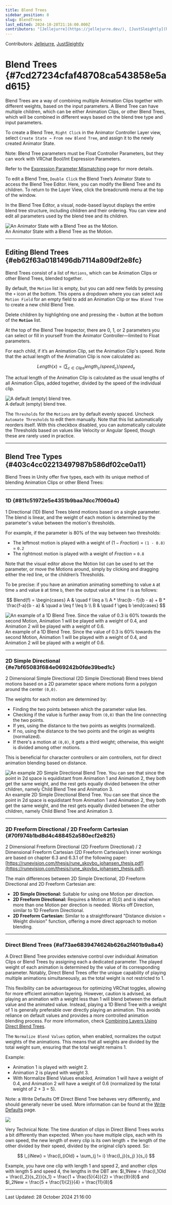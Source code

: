 ```yaml
---
title: Blend Trees
sidebar_position: 8
slug: BlendTrees
last_edited: 2024-10-28T21:16:00.000Z
contributors: "[Jellejurre](https://jellejurre.dev/), [JustSleightly](https://vrc.sleightly.dev/)"
---
```

Contributors: [Jellejurre](https://jellejurre.dev/), [JustSleightly](https://vrc.sleightly.dev/)



# Blend Trees {#7cd27234cfaf48708ca543858e5ad615}


<div class='notion-row'>
<div class='notion-column' style={{width: 'calc((100% - (min(32px, 4vw) * 1)) * 0.5)'}}>


Blend Trees are a way of combining multiple Animation Clips together with different weights, based on the input parameters. A Blend Tree can have multiple children, which can be either Animation Clips, or other Blend Trees, which will be combined in different ways based on the blend tree type and input parameters.



To create a Blend Tree, `Right Click` in the Animator Controller Layer view, select `Create State → From new Blend Tree`, and assign it to the newly created Animator State.



Note: Blend Tree parameters must be Float Controller Parameters, but they can work with VRChat Bool/Int Expression Parameters. 



Refer to the [Expression Parameter Mismatching](/docs/Other/Parameter-Mismatching) page for more details.



To edit a Blend Tree, `Double Click` the Blend Tree’s Animator State to access the Blend Tree Editor. Here, you can modify the Blend Tree and its children. To return to the Layer View, click the breadcrumb menu at the top of the window.



In the Blend Tree Editor, a visual, node-based layout displays the entire blend tree structure, including children and their ordering. You can view and edit all parameters used by the blend tree and its children.


</div><div className='notion-spacer'></div>

<div class='notion-column' style={{width: 'calc((100% - (min(32px, 4vw) * 1)) * 0.5)'}}>


![An Animator State with a Blend Tree as the Motion.](./BlendTrees.d223551c-cd80-45ee-b742-495534518429.png)<br/><GreyItalicText>An Animator State with a Blend Tree as the Motion.</GreyItalicText>


</div><div className='notion-spacer'></div>
</div>


---


## Editing Blend Trees {#eb62f63a0181496db7114a809df2e8fc}


<div class='notion-row'>
<div class='notion-column' style={{width: 'calc((100% - (min(32px, 4vw) * 1)) * 0.5)'}}>


Blend Trees consist of a list of `Motions`, which can be Animation Clips or other Blend Trees, blended together.



By default, the `Motion` list is empty, but you can add new fields by pressing the `+` icon at the bottom. This opens a dropdown where you can select `Add Motion Field` for an empty field to add an Animation Clip or `New Blend Tree` to create a new child Blend Tree.



Delete children by highlighting one and pressing the **`-`** button at the bottom of the **`Motion`** list.



At the top of the Blend Tree Inspector, there are 0, 1, or 2 parameters you can select or fill in yourself from the Animator Controller—limited to Float parameters.



For each child, if it’s an Animation Clip, set the Animation Clip's speed. Note that the actual length of the Animation Clip is now calculated as:



$$
Length(x) = (\sum_{c \in Clips} length_c / speed_c) / speed_x
$$



The actual length of the Animation Clip is calculated as the usual lengths of all Animation Clips, added together, divided by the speed of the individual clip.


</div><div className='notion-spacer'></div>

<div class='notion-column' style={{width: 'calc((100% - (min(32px, 4vw) * 1)) * 0.5)'}}>


![A default (empty) blend tree.](./BlendTrees.31167512-7222-4480-b320-891206085fe5.png)<br/><GreyItalicText>A default (empty) blend tree.</GreyItalicText>



</div><div className='notion-spacer'></div>
</div>


The `Thresholds` for the `Motions` are by default evenly spaced. Uncheck `Automate Thresholds` to edit them manually. Note that this list automatically reorders itself. With this checkbox disabled, you can automatically calculate the Thresholds based on values like Velocity or Angular Speed, though these are rarely used in practice.


---


## Blend Tree Types {#403c4cc02213497987b586df02ce0a11}


Blend Trees in Unity offer five types, each with its unique method of blending Animation Clips or other Blend Trees:


---


### 1D {#811c51972e5e4351b9baa7dcc7f060a4}


<div class='notion-row'>
<div class='notion-column' style={{width: 'calc((100% - (min(32px, 4vw) * 1)) * 0.5)'}}>


1 Directional (1D) Blend Trees blend motions based on a single parameter. The blend is linear, and the weight of each motion is determined by the parameter's value between the motion's thresholds. 



For example, if the parameter is 80% of the way between two thresholds:


- The leftmost motion is played with a weight of $(1-Fraction)$ = `(1 - 0.8)` = `0.2`
- The rightmost motion is played with a weight of $Fraction$ = `0.8`


Note that the visual editor above the Motion list can be used to set the parameter, or move the Motions around, simply by clicking and dragging either the red line, or the children’s Thresholds.



To be precise: if you have an animation animating something to value `A` at time `a` and value `B` at time `b`, then the output value at time `f` is as follows:



$$
Blend(f) = \begin{cases}
A  & \quad f \leq a \\
A * \frac{b - f}{b - a} + B * \frac{f-a}{b - a}  & \quad a \leq f \leq b \\
B  & \quad f \geq b
\end{cases}
$$


</div><div className='notion-spacer'></div>

<div class='notion-column' style={{width: 'calc((100% - (min(32px, 4vw) * 1)) * 0.5)'}}>


![An example of a 1D Blend Tree. Since the value of 0.3 is 60% towards the second Motion, Animation 1 will be played with a weight of 0.4, and Animation 2 will be played with a weight of 0.6.](./BlendTrees.2500e6e8-65ab-467f-8d56-79ed7edd29ff.png)<br/><GreyItalicText>An example of a 1D Blend Tree. Since the value of 0.3 is 60% towards the second Motion, Animation 1 will be played with a weight of 0.4, and Animation 2 will be played with a weight of 0.6.</GreyItalicText>


</div><div className='notion-spacer'></div>
</div>


---


### 2D Simple Directional {#e7bf65083f684e069242b0fde39bed1c}


<div class='notion-row'>
<div class='notion-column' style={{width: 'calc((100% - (min(32px, 4vw) * 1)) * 1)'}}>


2 Dimensional Simple Directional (2D Simple Directional) Blend trees blend motions based on a 2D parameter space where motions form a polygon around the center `(0,0)`. 



The weights for each motion are determined by:


- Finding the two points between which the parameter value lies.
- Checking if the value is further away from `(0,0)` than the line connecting the two points.
- If yes, using the distance to the two points as weights (normalized).
- If no, using the distance to the two points and the origin as weights (normalized).
- If there's a motion at `(0,0)`, it gets a third weight; otherwise, this weight is divided among other motions.


This is beneficial for character controllers or aim controllers, not for direct animation blending based on distance.


</div><div className='notion-spacer'></div>

<div class='notion-column' style={{width: 'calc((100% - (min(32px, 4vw) * 1)) * 1)'}}>


![An example 2D Simple Directional Blend Tree. You can see that since the point in 2d space is equidistant from Animation 1 and Animation 2, they both get the same weight, and the rest gets equally divided between the other children, namely Child Blend Tree and Animation 3.](./BlendTrees.2ae6ea44-2582-4d87-827d-9280ad084053.png)<br/><GreyItalicText>An example 2D Simple Directional Blend Tree. You can see that since the point in 2d space is equidistant from Animation 1 and Animation 2, they both get the same weight, and the rest gets equally divided between the other children, namely Child Blend Tree and Animation 3.</GreyItalicText>


</div><div className='notion-spacer'></div>
</div>


---


### 2D Freeform Directional / 2D Freeform Cartesian {#70f974b1bd8d4c488452a580ecf2e825}


2 Dimensional Freeform Directional (2D Freeform Directional) / 2 Dimensional Freeform Cartesian (2D Freeform Cartesian)’s inner workings are based on chapter 6.3 and 6.3.1 of the following paper: [https://runevision.com/thesis/rune_skovbo_johansen_thesis.pdf](https://runevision.com/thesis/rune_skovbo_johansen_thesis.pdf).


The main differences between 2D Simple Directional, 2D Freeform Directional and 2D Freeform Cartesian are:
- **2D Simple Directional:** Suitable for using one Motion per direction.
- **2D Freeform Directional:** Requires a Motion at (0,0) and is ideal when more than one Motion per direction is needed. Works off Direction, similar to 1D Freeform Directional.
- **2D Freeform Cartesian:** Similar to a straightforward "Distance division = Weight division" function, offering a more direct approach to motion blending.
---


### Direct Blend Trees {#af73ae6839474624b626a2f401b9a8a4}


<div class='notion-row'>
<div class='notion-column' style={{width: 'calc((100% - (min(32px, 4vw) * 1)) * 0.5)'}}>


A Direct Blend Tree provides extensive control over individual Animation Clips or Blend Trees by assigning each a dedicated parameter. The played weight of each animation is determined by the value of its corresponding parameter. Notably, Direct Blend Trees offer the unique capability of playing multiple animations simultaneously, as the total weight is not restricted to 1.



This flexibility can be advantageous for optimizing VRChat toggles, allowing for more efficient animation layering. However, caution is advised, as playing an animation with a weight less than 1 will blend between the default value and the animated value. Instead, playing a 1D Blend Tree with a weight of 1 is generally preferable over directly playing an animation. This avoids reliance on default values and provides a more controlled animation blending process. For more information, check [Combining Layers Using Direct Blend Trees](/docs/Other/DBT-Combining). 



The `Normalize Blend Values` option, when enabled, normalizes the output weights of the animations. This means that all weights are divided by the total weight sum, ensuring that the total weight remains 1.



Example:


- Animation 1 is played with weight 2.
- Animation 2 is played with weight 3.
- With Normalize Blend Values enabled, Animation 1 will have a weight of 0.4, and Animation 2 will have a weight of 0.6 (normalized by the total weight of 2 + 3 = 5).


Note: a Write Defaults Off Direct Blend Tree behaves very differently, and should generally never be used. More information can be found at the [Write Defaults](/docs/Unity-Animations/Write-Defaults) page.


</div><div className='notion-spacer'></div>

<div class='notion-column' style={{width: 'calc((100% - (min(32px, 4vw) * 1)) * 0.5)'}}>


![](./BlendTrees.a12c57e3-0c81-492b-8cad-ab238ea76ae7.png)


</div><div className='notion-spacer'></div>
</div>


Very Technical Note: The time duration of clips in Direct Blend Trees works a bit differently than expected. When you have multiple clips, each with its own speed, the new length of every clip is its own length + the length of the other divided by their speed, divided by the original clip’s speed. So:


$$
l_{iNew} = \frac{l_{iOld} + \sum_{j != i} \frac{l_j}{s_j} }{s_i}
$$


Example, you have one clip with length 1 and speed 2, and another clips with length 5 and speed 4, the lengths in the DBT are: $l_1New = \frac{l_1Old + \frac{l_2}{s_2}}{s_1} = \frac{1 + \frac{5}{4}}{2} = \frac{9}{8}$ and  $l_2New = \frac{5 + \frac{1}{2}}{4} = \frac{11}{8}$



---
<RightAlignedText>Last Updated: 28 October 2024 21:16:00</RightAlignedText>